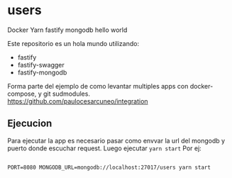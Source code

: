 # users
Docker Yarn fastify mongodb hello world

Este repositorio es un hola mundo utilizando:
* fastify
* fastify-swagger
* fastify-mongodb

Forma parte del ejemplo de como levantar multiples apps con docker-compose, y git sudmodules.
https://github.com/paulocesarcuneo/integration

## Ejecucion
Para ejecutar la app es necesario pasar como envvar la url del mongodb y puerto donde escuchar request.
Luego ejecutar `yarn start`
Por ej:

```

PORT=8080 MONGODB_URL=mongodb://localhost:27017/users yarn start

```
